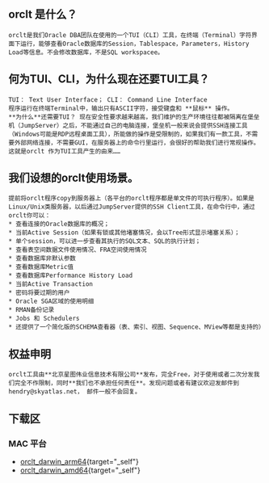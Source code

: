 ## orclt 是什么？
    orclt是我们Oracle DBA团队在使用的一个TUI（CLI）工具，在终端（Terminal）字符界面下运行，能够查看Oracle数据库的Session，Tablespace，Parameters，History Load等信息。不会修改数据库，不是SQL workspacee。

## 何为TUI、CLI，为什么现在还要TUI工具？
    TUI： Text User Interface； CLI： Command Line Interface
    程序运行在终端Terminal中，输出只有ASCII字符，接受键盘和 **鼠标** 操作。
    **为什么**还需要TUI？ 现在安全性要求越来越高，我们维护的生产环境往往都被隔离在堡垒机（JumpServer）之后，不能通过自己的电脑连接，堡垒机一般来说会提供SSH连接工具（Windows可能是RDP远程桌面工具），所能做的操作是受限制的，如果我们有一款工具，不需要外部网络连接，不需要GUI，在服务器上的命令行里运行，会很好的帮助我们进行常规操作。这就是orclt 作为TUI工具产生的由来……

## 我们设想的orclt使用场景。
    提前将orclt程序copy到服务器上（各平台的orclt程序都是单文件的可执行程序）。如果是Linux/Unix类服务器，以后通过JumpServer提供的SSH Client工具，在命令行中，通过orclt你可以：
    * 查看连接的Oracle数据库的概况；
    * 当前Active Session（如果有锁或其他堵塞情况，会以Tree形式显示堵塞关系）；
    * 单个session，可以进一步查看其执行的SQL文本、SQL的执行计划；
    * 查看表空间数据文件使用情况、FRA空间使用情况
    * 查看数据库非默认参数
    * 查看数据库Metric值
    * 查看数据库Performance History Load
    * 当前Active Transaction
    * 密码将要过期的用户
    * Oracle SGA区域的使用明细
    * RMAN备份记录
    * Jobs 和 Schedulers
    * 还提供了一个简化版的SCHEMA查看器（表、索引、视图、Sequence、MView等都是支持的）

## 权益申明
    orclt工具由**北京星图伟业信息技术有限公司**发布，完全Free，对于使用或者二次分发我们完全不作限制，同时**我们也不承担任何责任**。发现问题或者有建议欢迎发邮件到 hendry@skyatlas.net， 邮件一般不会回复。

## 下载区

### MAC 平台
* [orclt_darwin_arm64](/orclt_darwin_arm64 "darwin_arm64"){target="_self"}
* [orclt_darwin_amd64](/orclt_darwin_amd64 "darwin adm64"){target="_self"}
